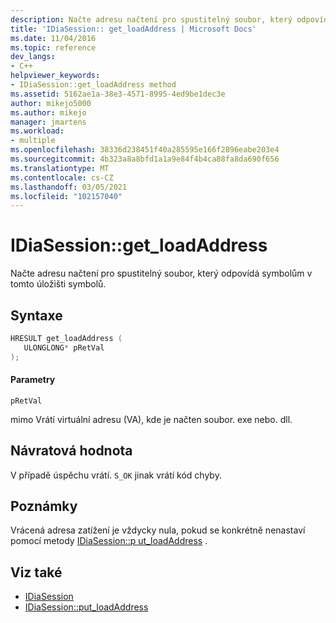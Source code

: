 ```yaml
---
description: Načte adresu načtení pro spustitelný soubor, který odpovídá symbolům v tomto úložišti symbolů.
title: 'IDiaSession:: get_loadAddress | Microsoft Docs'
ms.date: 11/04/2016
ms.topic: reference
dev_langs:
- C++
helpviewer_keywords:
- IDiaSession::get_loadAddress method
ms.assetid: 5162ae1a-38e3-4571-8995-4ed9be1dec3e
author: mikejo5000
ms.author: mikejo
manager: jmartens
ms.workload:
- multiple
ms.openlocfilehash: 38336d238451f40a285595e166f2896eabe203e4
ms.sourcegitcommit: 4b323a8a8bfd1a1a9e84f4b4ca88fa8da690f656
ms.translationtype: MT
ms.contentlocale: cs-CZ
ms.lasthandoff: 03/05/2021
ms.locfileid: "102157040"
---
```

# <a name="idiasessionget_loadaddress"></a>IDiaSession::get_loadAddress
Načte adresu načtení pro spustitelný soubor, který odpovídá symbolům v tomto úložišti symbolů.

## <a name="syntax"></a>Syntaxe

```C++
HRESULT get_loadAddress ( 
   ULONGLONG* pRetVal
);
```

#### <a name="parameters"></a>Parametry
 `pRetVal`

mimo Vrátí virtuální adresu (VA), kde je načten soubor. exe nebo. dll.

## <a name="return-value"></a>Návratová hodnota
 V případě úspěchu vrátí. `S_OK` jinak vrátí kód chyby.

## <a name="remarks"></a>Poznámky
 Vrácená adresa zatížení je vždycky nula, pokud se konkrétně nenastaví pomocí metody [IDiaSession::p ut_loadAddress](../../debugger/debug-interface-access/idiasession-put-loadaddress.md) .

## <a name="see-also"></a>Viz také
- [IDiaSession](../../debugger/debug-interface-access/idiasession.md)
- [IDiaSession::put_loadAddress](../../debugger/debug-interface-access/idiasession-put-loadaddress.md)
